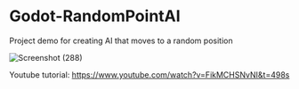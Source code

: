 # Godot-RandomPointAI
Project demo for creating AI that moves to a random position

![Screenshot (288)](https://user-images.githubusercontent.com/50925047/132032437-65ed8f44-e281-470c-a6c3-91647da6130b.png)

Youtube tutorial:
https://www.youtube.com/watch?v=FikMCHSNvNI&t=498s
